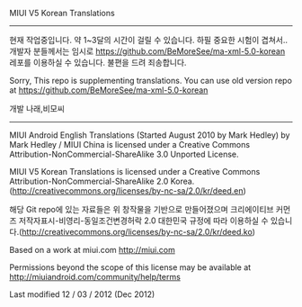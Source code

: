 MIUI V5 Korean Translations

---------------------------------------------------------------------------------------------
현재 작업중입니다. 약 1~3달의 시간이 걸릴 수 있습니다. 하필 중요한 시험이 겹쳐서..
개발자 분들께서는 임시로 https://github.com/BeMoreSee/ma-xml-5.0-korean 레포를 이용하실 수 있습니다. 불편을 드려 죄송합니다.

Sorry, This repo is supplementing translations.
You can use old version repo at https://github.com/BeMoreSee/ma-xml-5.0-korean

개발
나래,비모씨


---------------------------------------------------------------------------------------------

MIUI Android English Translations (Started August 2010 by Mark Hedley) by Mark Hedley / MIUI China is 
licensed under a Creative Commons Attribution-NonCommercial-ShareAlike 3.0 Unported License.

MIUI V5 Korean Translations is licensed under a Creative Commons Attribution-NonCommercial-ShareAlike 2.0 Korea.(http://creativecommons.org/licenses/by-nc-sa/2.0/kr/deed.en)

해당 Git repo에 있는 자료들은 위 창작물을 기반으로 만들어졌으며 크리에이티브 커먼즈 저작자표시-비영리-동일조건변경허락 2.0 대한민국 규정에 따라 이용하실 수 있습니다.(http://creativecommons.org/licenses/by-nc-sa/2.0/kr/deed.ko)



Based on a work at miui.com http://miui.com

Permissions beyond the scope of this license may be available at http://miuiandroid.com/community/help/terms

Last modified 12 / 03 / 2012 (Dec 2012)
